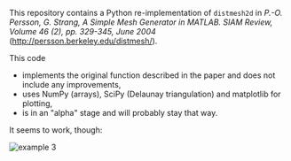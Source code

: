 This repository contains a Python re-implementation of `distmesh2d` in *P.-O. Persson, G. Strang, A Simple Mesh Generator in MATLAB. SIAM Review, Volume 46 (2), pp. 329-345, June 2004* (http://persson.berkeley.edu/distmesh/).

This code

*  implements the original function described in the paper and does not include any improvements,
*  uses NumPy (arrays), SciPy (Delaunay triangulation) and matplotlib for plotting,
*  is in an "alpha" stage and will probably stay that way.

It seems to work, though:

![example 3](py_distmesh2d/raw/master/example3.png)
